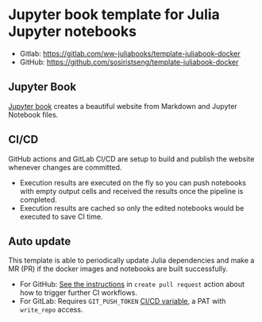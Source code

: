 # Jupyter book template for Julia Jupyter notebooks

- Gitlab: https://gitlab.com/ww-juliabooks/template-juliabook-docker
- GitHub: https://github.com/sosiristseng/template-juliabook-docker

## Jupyter Book

[Jupyter book](https://jupyterbook.org/index.html) creates a beautiful website from Markdown and Jupyter Notebook files.

## CI/CD

GitHub actions and GitLab CI/CD are setup to build and publish the website whenever changes are committed.

- Execution results are executed on the fly so you can push notebooks with empty output cells and received the results once the pipeline is completed.
- Execution results are cached so only the edited notebooks would be executed to save CI time.

## Auto update

This template is able to periodically update Julia dependencies and make a MR (PR) if the docker images and notebooks are built successfully.

- For GitHub: [See the instructions](https://github.com/peter-evans/create-pull-request/blob/main/docs/concepts-guidelines.md#triggering-further-workflow-runs) in `create pull request` action about how to trigger further CI workflows.
- For GitLab: Requires `GIT_PUSH_TOKEN` [CI/CD variable](https://docs.gitlab.com/ee/ci/variables/index.html), a PAT with `write_repo` access.
